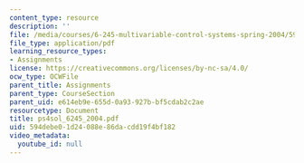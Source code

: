 ```yaml
---
content_type: resource
description: ''
file: /media/courses/6-245-multivariable-control-systems-spring-2004/594debe01d24088e86dacdd19f4bf182_ps4sol_6245_2004.pdf
file_type: application/pdf
learning_resource_types:
- Assignments
license: https://creativecommons.org/licenses/by-nc-sa/4.0/
ocw_type: OCWFile
parent_title: Assignments
parent_type: CourseSection
parent_uid: e614eb9e-655d-0a93-927b-bf5cdab2c2ae
resourcetype: Document
title: ps4sol_6245_2004.pdf
uid: 594debe0-1d24-088e-86da-cdd19f4bf182
video_metadata:
  youtube_id: null
---
```

